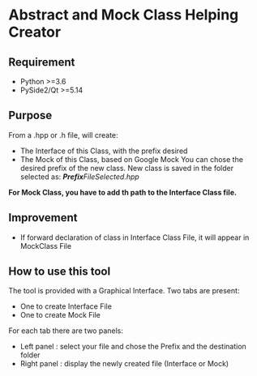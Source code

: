 # Abstract and Mock Class Helping Creator

## Requirement
* Python >=3.6
* PySide2/Qt >=5.14


## Purpose
From a .hpp or .h file, will create:
* The Interface of this Class, with the prefix desired
* The Mock of this Class, based on Google Mock
You can chose the desired prefix of the new class.
New class is saved in the folder selected as: ***Prefix**FileSelected.hpp*

**For Mock Class, you have to add th path to the Interface Class file.**

## Improvement
* If forward declaration of class in Interface Class File, it will appear in MockClass File

## How to use this tool
The tool is provided with a Graphical Interface. Two tabs are present:
* One to create Interface File
* One to create Mock File

For each tab there are two panels:
* Left panel : select your file and chose the Prefix and the destination folder
* Right panel : display the newly created file (Interface or Mock)